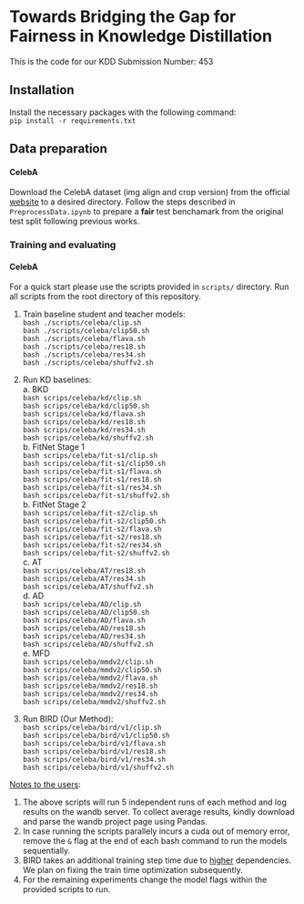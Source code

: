# Towards Bridging the Gap for Fairness in Knowledge Distillation


This is the code for our KDD Submission Number: 453


## Installation
Install the necessary packages with the following command:<br>
`pip install -r requirements.txt`

## Data preparation

#### CelebA
Download the CelebA dataset (img align and crop version) from the official <a href="https://mmlab.ie.cuhk.edu.hk/projects/CelebA.html">website</a> to a desired directory. Follow the steps described in `PreprocessData.ipynb` to prepare a <b>fair</b> test benchamark from the original test split following previous works.


### Training and evaluating
#### CelebA
For a quick start please use the scripts provided in `scripts/` directory. Run all scripts from the root directory of this repository. 

1. Train baseline student and teacher models:<br>
   ` bash ./scripts/celeba/clip.sh ` <br>
   ` bash ./scripts/celeba/clip50.sh ` <br>
   ` bash ./scripts/celeba/flava.sh ` <br>
   ` bash ./scripts/celeba/res18.sh ` <br>
   ` bash ./scripts/celeba/res34.sh ` <br>
   ` bash ./scripts/celeba/shuffv2.sh ` <br>

2. Run KD baselines: <br>
	a. BKD <br>
   		`bash scrips/celeba/kd/clip.sh`<br>
   		`bash scrips/celeba/kd/clip50.sh`<br>
   		`bash scrips/celeba/kd/flava.sh`<br>
   		`bash scrips/celeba/kd/res18.sh`<br>
   		`bash scrips/celeba/kd/res34.sh`<br>
   		`bash scrips/celeba/kd/shuffv2.sh`<br>
	b. FitNet Stage 1 <br>
		`bash scrips/celeba/fit-s1/clip.sh`<br>
   		`bash scrips/celeba/fit-s1/clip50.sh`<br>
   		`bash scrips/celeba/fit-s1/flava.sh`<br>
   		`bash scrips/celeba/fit-s1/res18.sh`<br>
   		`bash scrips/celeba/fit-s1/res34.sh`<br>
   		`bash scrips/celeba/fit-s1/shuffv2.sh`<br>
	b. FitNet Stage 2 <br>
		`bash scrips/celeba/fit-s2/clip.sh`<br>
   		`bash scrips/celeba/fit-s2/clip50.sh`<br>
   		`bash scrips/celeba/fit-s2/flava.sh`<br>
   		`bash scrips/celeba/fit-s2/res18.sh`<br>
   		`bash scrips/celeba/fit-s2/res34.sh`<br>
   		`bash scrips/celeba/fit-s2/shuffv2.sh`<br>
	c. AT <br>
   		`bash scrips/celeba/AT/res18.sh`<br>
   		`bash scrips/celeba/AT/res34.sh`<br>
   		`bash scrips/celeba/AT/shuffv2.sh`<br>
	d. AD <br>
		`bash scrips/celeba/AD/clip.sh`<br>
   		`bash scrips/celeba/AD/clip50.sh`<br>
   		`bash scrips/celeba/AD/flava.sh`<br>
   		`bash scrips/celeba/AD/res18.sh`<br>
   		`bash scrips/celeba/AD/res34.sh`<br>
   		`bash scrips/celeba/AD/shuffv2.sh`<br>
	e. MFD <br>
		`bash scrips/celeba/mmdv2/clip.sh`<br>
   		`bash scrips/celeba/mmdv2/clip50.sh`<br>
   		`bash scrips/celeba/mmdv2/flava.sh`<br>
   		`bash scrips/celeba/mmdv2/res18.sh`<br>
   		`bash scrips/celeba/mmdv2/res34.sh`<br>
   		`bash scrips/celeba/mmdv2/shuffv2.sh`<br>

3. Run BIRD (Our Method):<br>
    `bash scrips/celeba/bird/v1/clip.sh`<br>
    `bash scrips/celeba/bird/v1/clip50.sh`<br>
    `bash scrips/celeba/bird/v1/flava.sh`<br>
    `bash scrips/celeba/bird/v1/res18.sh`<br>
    `bash scrips/celeba/bird/v1/res34.sh`<br>
    `bash scrips/celeba/bird/v1/shuffv2.sh`<br>

<u>Notes to the users</u>:<br>
1. The above scripts will run 5 independent runs of each method and log results on the wandb server. To collect average results, kindly download and parse the wandb project page using Pandas.
2. In case running the scripts parallely incurs a cuda out of memory error, remove the `&` flag at the end of each bash command to run the models sequentially.
3. BIRD takes an additional training step time due to <a href="https://github.com/facebookresearch/higher">higher</a> dependencies. We plan on fixing the train time optimization subsequently.
4. For the remaining experiments change the model flags within the provided scripts to run.





